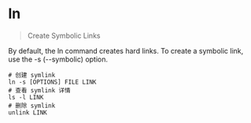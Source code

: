 # ln

> Create Symbolic Links

By default, the ln command creates hard links. To create a symbolic link, use the -s (--symbolic) option.

```shell
# 创建 symlink
ln -s [OPTIONS] FILE LINK
# 查看 symlink 详情
ls -l LINK
# 删除 symlink
unlink LINK
```
